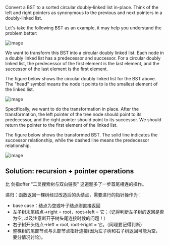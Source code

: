 Convert a BST to a sorted circular doubly-linked list in-place. Think of the left and right pointers as synonymous to the previous and next pointers in a doubly-linked list.

Let's take the following BST as an example, it may help you understand the problem better:

![image](http://assets.leetcode.com/uploads/2018/10/12/bstdlloriginalbst.png)
 
We want to transform this BST into a circular doubly linked list. Each node in a doubly linked list has a predecessor and successor. For a circular doubly linked list, the predecessor of the first element is the last element, and the successor of the last element is the first element.

The figure below shows the circular doubly linked list for the BST above. The "head" symbol means the node it points to is the smallest element of the linked list.

![image](http://assets.leetcode.com/uploads/2018/10/12/bstdllreturndll.png)

 
Specifically, we want to do the transformation in place. After the transformation, the left pointer of the tree node should point to its predecessor, and the right pointer should point to its successor. We should return the pointer to the first element of the linked list.

The figure below shows the transformed BST. The solid line indicates the successor relationship, while the dashed line means the predecessor relationship.

![image](http://assets.leetcode.com/uploads/2018/10/12/bstdllreturnbst.png) 

## Solution: recursion + pointer operations

比 剑指offer “二叉搜索树与双向链表” 这道题多了一步首尾相连的操作。

递归：函数返回一棵树经过改造后的头结点，需要进行的指针操作为：

- base case：结点为空或叶子结点则直接返回
- 左子树末尾结点->right = root，root->left = 它；（记得判断左子树的返回是否为空, 以及注意断开子树头尾连接时候的问题！）
- 右子树开头结点->left = root, root->right = 它。（同理要记得判断）
- 整棵树的尾部节点与头部节点指针连接(因为左子树和右子树返回可能为空，要分情况讨论)。